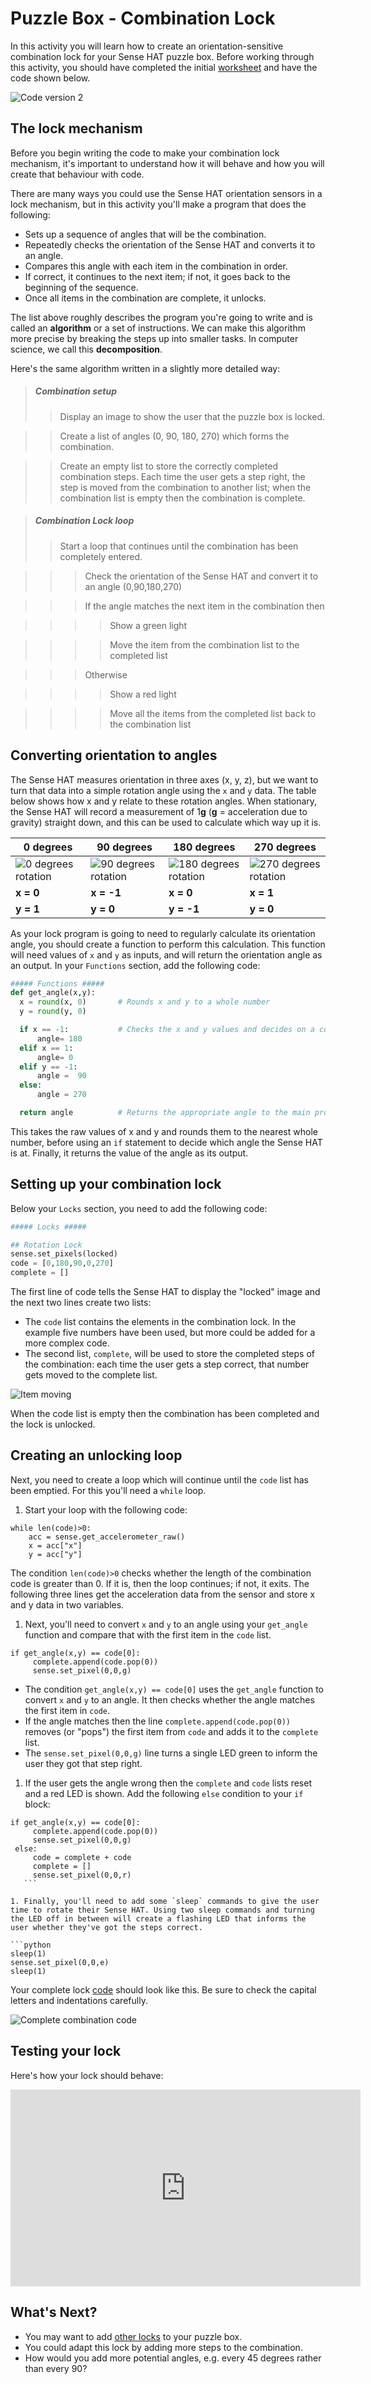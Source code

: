# Puzzle Box - Combination Lock

In this activity you will learn how to create an orientation-sensitive combination lock for your Sense HAT puzzle box. Before working through this activity, you should have completed the initial [worksheet](worksheet.md) and have the code shown below.

![Code version 2](/images/code2.png)

## The lock mechanism

Before you begin writing the code to make your combination lock mechanism, it's important to understand how it will behave and how you will create that behaviour with code.

There are many ways you could use the Sense HAT orientation sensors in a lock mechanism, but in this activity you'll make a program that does the following:

  - Sets up a sequence of angles that will be the combination.
  - Repeatedly checks the orientation of the Sense HAT and converts it to an angle.
  - Compares this angle with each item in the combination in order.
  - If correct, it continues to the next item; if not, it goes back to the beginning of the sequence.
  - Once all items in the combination are complete, it unlocks.

The list above roughly describes the program you're going to write and is called an **algorithm** or a set of instructions. We can make this algorithm more precise by breaking the steps up into smaller tasks. In computer science, we call this **decomposition**.

Here's the same algorithm written in a slightly more detailed way:

> ##### Combination setup
> > Display an image to show the user that the puzzle box is locked.

> > Create a list of angles (0, 90, 180, 270) which forms the combination.  

> > Create an empty list to store the correctly completed combination steps. Each time the user gets a step right, the step is moved from the combination to another list; when the combination list is empty then the combination is complete.  

> ##### Combination Lock loop  
> > Start a loop that continues until the combination has been completely entered.  

> > > Check the orientation of the Sense HAT and convert it to an angle (0,90,180,270)  

> > > If the angle matches the next item in the combination then  

> > > > Show a green light  

> > > > Move the item from the combination list to the completed list  

> > > Otherwise  

> > > > Show a red light  

> > > > Move all the items from the completed list back to the combination list  


## Converting orientation to angles

The Sense HAT measures orientation in three axes (x, y, z), but we want to turn that data into a simple rotation angle using the `x` and `y` data. The table below shows how x and y relate to these rotation angles. When stationary, the Sense HAT will record a measurement of 1**g** (**g** = acceleration due to gravity) straight down, and this can be used to calculate which way up it is.

|  0 degrees | 90 degrees  | 180 degrees | 270 degrees |
| - | - | - | - |
| ![0 degrees rotation](images/sense0.png) | ![90 degrees rotation](images/sense90.png) | ![180 degrees rotation](images/sense180.png) | ![270 degrees rotation](images/sense270.png) |
| **x = 0** | **x = -1** | **x = 0** | **x = 1** |
| **y = 1** | **y = 0** | **y = -1** | **y = 0** |

As your lock program is going to need to regularly calculate its orientation angle, you should create a function to perform this calculation. This function will need values of `x` and `y` as inputs, and will return the orientation angle as an output. In your `Functions` section, add the following code:

```python
##### Functions #####
def get_angle(x,y):
  x = round(x, 0)       # Rounds x and y to a whole number
  y = round(y, 0)

  if x == -1:           # Checks the x and y values and decides on a corresponding angle
      angle= 180
  elif x == 1:           
      angle= 0
  elif y == -1:
      angle =  90
  else:
      angle = 270  

  return angle          # Returns the appropriate angle to the main program
```

This takes the raw values of x and y and rounds them to the nearest whole number, before using an `if` statement to decide which angle the Sense HAT is at. Finally, it returns the value of the angle as its output.

## Setting up your combination lock

Below your `Locks` section, you need to add the following code:

```python
##### Locks #####

## Rotation Lock
sense.set_pixels(locked)
code = [0,180,90,0,270]
complete = []
```

The first line of code tells the Sense HAT to display the "locked" image and the next two lines create two lists:

- The `code` list contains the elements in the combination lock. In the example five numbers have been used, but more could be added for a more complex code.
- The second list, `complete`, will be used to store the completed steps of the combination: each time the user gets a step correct, that number gets moved to the complete list.

![Item moving](images/list-move.png)

When the code list is empty then the combination has been completed and the lock is unlocked.

## Creating an unlocking loop

Next, you need to create a loop which will continue until the `code` list has been emptied. For this you'll need a `while` loop.

1. Start your loop with the following code:

  ```python3
  while len(code)>0:
      acc = sense.get_accelerometer_raw()
      x = acc["x"]
      y = acc["y"]
  ```

  The condition `len(code)>0` checks whether the length of the combination code is greater than 0. If it is, then the loop continues; if not, it exits.
  The following three lines get the acceleration data from the sensor and store x and y data in two variables.

1. Next, you'll need to convert `x` and `y` to an angle using your `get_angle` function and compare that with the first item in the `code` list.

  ```python3
  if get_angle(x,y) == code[0]:
       complete.append(code.pop(0))
       sense.set_pixel(0,0,g)
  ```

  - The condition `get_angle(x,y) == code[0]` uses the `get_angle` function to convert `x` and `y` to an angle. It then checks whether the angle matches the first item in `code`.
  - If the angle matches then the line `complete.append(code.pop(0))` removes (or "pops") the first item from `code` and adds it to the `complete` list.
  - The `sense.set_pixel(0,0,g)` line turns a single LED green to inform the user they got that step right.

1. If the user gets the angle wrong then the `complete` and `code` lists reset and a red LED is shown. Add the following `else` condition to your `if` block:

  ```python3
  if get_angle(x,y) == code[0]:
       complete.append(code.pop(0))
       sense.set_pixel(0,0,g)
   else:
       code = complete + code
       complete = []
       sense.set_pixel(0,0,r)
     ```

1. Finally, you'll need to add some `sleep` commands to give the user time to rotate their Sense HAT. Using two sleep commands and turning the LED off in between will create a flashing LED that informs the user whether they've got the steps correct.

```python
  sleep(1)
  sense.set_pixel(0,0,e)
  sleep(1)
```

Your complete lock [code](code/puzzle_box_combination.py) should look like this. Be sure to check the capital letters and indentations carefully.

![Complete combination code](images/combination_code.png)

## Testing your lock

Here's how your lock should behave:

<iframe width="560" height="315" src="https://www.youtube.com/embed/RnWAOWRMkIQ" frameborder="0" allowfullscreen></iframe>

## What's Next?

- You may want to add [other locks](worksheet.md) to your puzzle box.
- You could adapt this lock by adding more steps to the combination.
- How would you add more potential angles, e.g. every 45 degrees rather than every 90?
